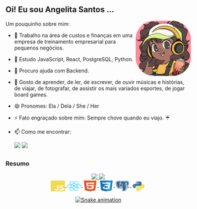 ## Oi! Eu sou Angelita Santos ...

Um pouquinho sobre mim:
<img align="right" alt="Angel-pic" height="150" style="border-radius:50px;" src="angel.png">

- 🔭 Trabalho na área de custos e finanças em uma empresa de treinamento empresarial para pequenos negócios.
- 🌱 Estudo JavaScript, React, PostgreSQL, Python.
- 🤔 Procuro ajuda com Backend.
- 💬 Gosto de aprender, de ler, de escrever, de ouvir músicas e histórias, de viajar, de fotografar, de assistir os mais variados esportes, de jogar board games.
- 😄 Pronomes: Ela / Dela / She / Her
- ⚡ Fato engraçado sobre mim: Sempre chove quando eu viajo. ☔
- 📫 Como me encontrar:
  <div> 
  <a href = "mailto:dev.angelita.santos@gmail.com"><img src="https://img.shields.io/badge/-Gmail-%23333?style=for-the-badge&logo=gmail&logoColor=white" target="_blank"></a>
  <a href="https://www.linkedin.com/in/angelitasantos" target="_blank"><img src="https://img.shields.io/badge/-LinkedIn-%230077B5?style=for-the-badge&logo=linkedin&logoColor=white" target="_blank"></a> 
  </div>

  
  ##
  

### Resumo

<div align="center">
  <a href="https://github.com/https://github.com/angelitasantos">
  <img height="180em" src="https://github-readme-stats.vercel.app/api?username=angelitasantos&show_icons=true&theme=dracula&include_all_commits=true&count_private=true"/>
  <img height="180em" src="https://github-readme-stats.vercel.app/api/top-langs/?username=angelitasantos&layout=compact&langs_count=7&theme=dracula"/>
</div>

<div align="center">
  <img align="center" alt="Angel-Js" height="30" width="40" src="https://raw.githubusercontent.com/devicons/devicon/master/icons/javascript/javascript-plain.svg">
  <img align="center" alt="Angel-React" height="30" width="40" src="https://raw.githubusercontent.com/devicons/devicon/master/icons/react/react-original.svg">
  <img align="center" alt="Angel-HTML" height="30" width="40" src="https://raw.githubusercontent.com/devicons/devicon/master/icons/html5/html5-original.svg">
  <img align="center" alt="Angel-CSS" height="30" width="40" src="https://raw.githubusercontent.com/devicons/devicon/master/icons/css3/css3-original.svg">
  <img align="center" alt="Angel-PSQL" height="30" width="40" src="https://raw.githubusercontent.com/devicons/devicon/master/icons/postgresql/postgresql-plain.svg">
  <img align="center" alt="Angel-Python" height="30" width="40" src="https://raw.githubusercontent.com/devicons/devicon/master/icons/python/python-original.svg">
</div>
 
<div align="center"> 
 
  ![Snake animation](https://github.com/angelitasantos/angelitasantos/blob/output/github-contribution-grid-snake.svg)
 
</div>
